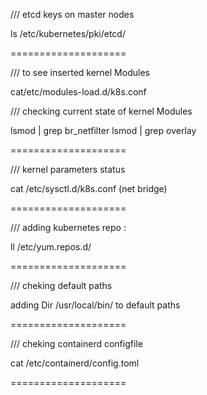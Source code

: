 
/// etcd keys on master nodes

ls  /etc/kubernetes/pki/etcd/

====================

/// to see inserted kernel Modules

cat/etc/modules-load.d/k8s.conf


/// checking current state of kernel Modules 

lsmod | grep br_netfilter
lsmod | grep overlay


====================

/// kernel parameters status

cat /etc/sysctl.d/k8s.conf  (net bridge)

====================

/// adding kubernetes repo : 

ll /etc/yum.repos.d/

====================

/// cheking default paths 

adding Dir /usr/local/bin/ to default paths 

====================

/// cheking containerd configfile

 cat /etc/containerd/config.toml

====================






























